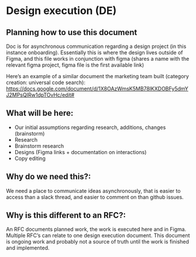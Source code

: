 # Design execution (DE)

## Planning how to use this document

Doc is for asynchronous communication regarding a design project (in this instance onboarding). Essentially this is where the design lives outside of Figma, and this file works in conjunction with figma (shares a name with the relevant figma project, figma file is the first available link)

Here’s an example of a similar document the marketing team built (category creation: universal code search): https://docs.google.com/document/d/1X8OAzWmsK5MB78lKXDOBFy5dmYJ2MPsQIRw1dpTOvHc/edit#

## What will be here: 
- Our initial assumptions regarding research, additions, changes (brainstorm)
- Research
- Brainstorm research
- Designs (Figma links + documentation on interactions)
- Copy editing

## Why do we need this?:
We need a place to communicate ideas asynchronously, that is easier to access than a slack thread, and easier to comment on than github issues.

## Why is this different to an RFC?:
An RFC documents planned work, the work is executed here and in Figma. Multiple RFC’s can relate to one design execution document. This document is ongoing work and probably not a source of truth until the work is finished and implemented. 
